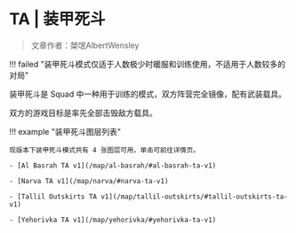 # TA | 装甲死斗

> 文章作者：桀氓AlbertWensley

!!! failed "装甲死斗模式仅适于人数极少时暖服和训练使用，不适用于人数较多的对局"

装甲死斗是 Squad 中一种用于训练的模式，双方阵营完全镜像，配有武装载具。

双方的游戏目标是率先全部击毁敌方载具。

!!! example "装甲死斗图层列表"

    现版本下装甲死斗模式共有 4 张图层可用，单击可前往详情页。

    - [Al Basrah TA v1](/map/al-basrah/#al-basrah-ta-v1)
    
    - [Narva TA v1](/map/narva/#narva-ta-v1)
    
    - [Tallil Outskirts TA v1](/map/tallil-outskirts/#tallil-outskirts-ta-v1)
    
    - [Yehorivka TA v1](/map/yehorivka/#yehorivka-ta-v1)